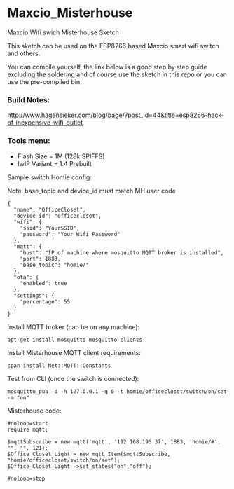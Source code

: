 # Maxcio_Misterhouse
Maxcio Wifi swich Misterhouse Sketch

This sketch can be used on the ESP8266 based Maxcio smart wifi switch and others. 

You can compile yourself, the link below is a good step by step guide excluding the soldering and of course use the sketch in this repo or you can use the pre-compiled bin. 

### Build Notes:

  http://www.hagensieker.com/blog/page/?post_id=44&title=esp8266-hack-of-inexpensive-wifi-outlet

   ### Tools menu:

   - Flash Size = 1M (128k SPIFFS)
   - IwIP Variant = 1.4 Prebuilt




Sample switch Homie config:

Note: base_topic and device_id must match MH user code

```
{
  "name": "OfficeCloset",
  "device_id": "officecloset",
  "wifi": {
    "ssid": "YourSSID",
    "password": "Your Wifi Password"
  },
  "mqtt": {
    "host": "IP of machine where mosquitto MQTT broker is installed",
    "port": 1883,
    "base_topic": "homie/"
  },
  "ota": {
    "enabled": true
  },
  "settings": {
    "percentage": 55
  }
}
```

Install MQTT broker (can be on any machine):
```
apt-get install mosquitto mosquitto-clients
```

Install Misterhouse MQTT client requirements:
```
cpan install Net::MQTT::Constants
```


Test from CLI (once the switch is connected):
```
mosquitto_pub -d -h 127.0.0.1 -q 0 -t homie/officecloset/switch/on/set -m "on"
```


Misterhouse code:
```
#noloop=start
require mqtt;

$mqttSubscribe = new mqtt('mqtt', '192.168.195.37', 1883, 'homie/#', "", "", 121);
$Office_Closet_Light = new mqtt_Item($mqttSubscribe, "homie/officecloset/switch/on/set");
$Office_Closet_Light ->set_states("on","off");

#noloop=stop
```


